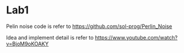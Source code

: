 # Lab1

Pelin noise code is refer to https://github.com/sol-prog/Perlin_Noise

Idea and implement detail is refer to https://www.youtube.com/watch?v=BjoM9oKOAKY
